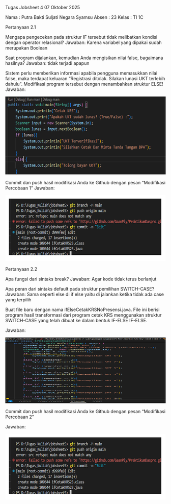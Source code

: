 Tugas Jobsheet 4
07 Oktober 2025

Nama	: Putra Bakti Suljati Negara Syamsu
Absen	: 23
Kelas	: TI 1C

Pertanyaan 2.1

Mengapa pengecekan pada struktur IF tersebut tidak melibatkan kondisi dengan operator relasional?
Jawaban:
Karena variabel yang dipakai sudah merupakan Boolean

Saat program dijalankan, kemudian Anda mengisikan nilai false, bagaimana hasilnya?
Jawaban:
tidak terjadi apapun

Sistem perlu memberikan informasi apabila pengguna memasukkan nilai false, maka terdapat keluaran “Registrasi ditolak. Silakan lunasi UKT terlebih dahulu”. Modifikasi program tersebut dengan menambahkan struktur ELSE!
Jawaban:

<img width="620" height="244" alt="image" src="/FOTO/SS1.png" />


Commit dan push hasil modifikasi Anda ke Github dengan pesan “Modifikasi Percobaan 1” 
Jawaban:

<img width="625" height="206" alt="image" src="/FOTO/SS2.png" />


Pertanyaan 2.2
	
Apa fungsi dari sintaks break?
Jawaban:
Agar kode tidak terus berlanjut

Apa peran dari sintaks default pada struktur pemilihan SWITCH-CASE?
Jawaban:
Sama seperti else di if else yaitu di jalankan ketika tidak ada case yang terpilih

Buat file baru dengan nama ifElseCetakKRSNoPresensi.java. File ini berisi program hasil transformasi dari program cetak KRS menggunakan struktur SWITCH-CASE yang telah dibuat ke dalam bentuk IF-ELSE IF-ELSE.

Jawaban:

<img width="625" height="206" alt="image" src="/FOTO/SS3.png" />

Commit dan push hasil modifikasi Anda ke Github dengan pesan “Modifikasi Percobaan 2” 

Jawaban:

<img width="625" height="206" alt="image" src="/FOTO/SS2.png" />